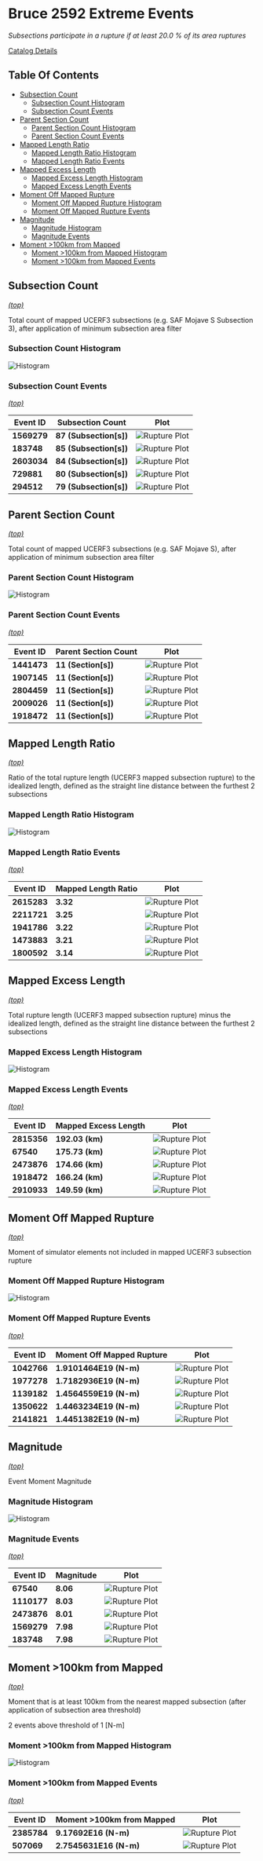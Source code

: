# Bruce 2592 Extreme Events

*Subsections participate in a rupture if at least 20.0 % of its area ruptures*

[Catalog Details](../#bruce-2592)

## Table Of Contents
* [Subsection Count](#subsection-count)
  * [Subsection Count Histogram](#subsection-count-histogram)
  * [Subsection Count Events](#subsection-count-events)
* [Parent Section Count](#parent-section-count)
  * [Parent Section Count Histogram](#parent-section-count-histogram)
  * [Parent Section Count Events](#parent-section-count-events)
* [Mapped Length Ratio](#mapped-length-ratio)
  * [Mapped Length Ratio Histogram](#mapped-length-ratio-histogram)
  * [Mapped Length Ratio Events](#mapped-length-ratio-events)
* [Mapped Excess Length](#mapped-excess-length)
  * [Mapped Excess Length Histogram](#mapped-excess-length-histogram)
  * [Mapped Excess Length Events](#mapped-excess-length-events)
* [Moment Off Mapped Rupture](#moment-off-mapped-rupture)
  * [Moment Off Mapped Rupture Histogram](#moment-off-mapped-rupture-histogram)
  * [Moment Off Mapped Rupture Events](#moment-off-mapped-rupture-events)
* [Magnitude](#magnitude)
  * [Magnitude Histogram](#magnitude-histogram)
  * [Magnitude Events](#magnitude-events)
* [Moment >100km from Mapped](#moment-100km-from-mapped)
  * [Moment >100km from Mapped Histogram](#moment-100km-from-mapped-histogram)
  * [Moment >100km from Mapped Events](#moment-100km-from-mapped-events)
## Subsection Count
*[(top)](#table-of-contents)*


Total count of mapped UCERF3 subsections (e.g. SAF Mojave S Subsection 3), after application of minimum subsection area filter

### Subsection Count Histogram
![Histogram](resources/sub_sects_hist.png)
### Subsection Count Events
*[(top)](#table-of-contents)*

| Event ID | Subsection Count | Plot |
|-----|-----|-----|
| **1569279** | **87 (Subsection[s])** | ![Rupture Plot](resources/event_1569279.png) |
| **183748** | **85 (Subsection[s])** | ![Rupture Plot](resources/event_183748.png) |
| **2603034** | **84 (Subsection[s])** | ![Rupture Plot](resources/event_2603034.png) |
| **729881** | **80 (Subsection[s])** | ![Rupture Plot](resources/event_729881.png) |
| **294512** | **79 (Subsection[s])** | ![Rupture Plot](resources/event_294512.png) |

## Parent Section Count
*[(top)](#table-of-contents)*


Total count of mapped UCERF3 subsections (e.g. SAF Mojave S), after application of minimum subsection area filter

### Parent Section Count Histogram
![Histogram](resources/parent_sects_hist.png)
### Parent Section Count Events
*[(top)](#table-of-contents)*

| Event ID | Parent Section Count | Plot |
|-----|-----|-----|
| **1441473** | **11 (Section[s])** | ![Rupture Plot](resources/event_1441473.png) |
| **1907145** | **11 (Section[s])** | ![Rupture Plot](resources/event_1907145.png) |
| **2804459** | **11 (Section[s])** | ![Rupture Plot](resources/event_2804459.png) |
| **2009026** | **11 (Section[s])** | ![Rupture Plot](resources/event_2009026.png) |
| **1918472** | **11 (Section[s])** | ![Rupture Plot](resources/event_1918472.png) |

## Mapped Length Ratio
*[(top)](#table-of-contents)*


Ratio of the total rupture length (UCERF3 mapped subsection rupture) to the idealized length, defined as the straight line distance between the furthest 2 subsections

### Mapped Length Ratio Histogram
![Histogram](resources/mapped_len_ratio_hist.png)
### Mapped Length Ratio Events
*[(top)](#table-of-contents)*

| Event ID | Mapped Length Ratio | Plot |
|-----|-----|-----|
| **2615283** | **3.32** | ![Rupture Plot](resources/event_2615283.png) |
| **2211721** | **3.25** | ![Rupture Plot](resources/event_2211721.png) |
| **1941786** | **3.22** | ![Rupture Plot](resources/event_1941786.png) |
| **1473883** | **3.21** | ![Rupture Plot](resources/event_1473883.png) |
| **1800592** | **3.14** | ![Rupture Plot](resources/event_1800592.png) |

## Mapped Excess Length
*[(top)](#table-of-contents)*


Total rupture length (UCERF3 mapped subsection rupture) minus the idealized length, defined as the straight line distance between the furthest 2 subsections

### Mapped Excess Length Histogram
![Histogram](resources/mapped_len_excess_hist.png)
### Mapped Excess Length Events
*[(top)](#table-of-contents)*

| Event ID | Mapped Excess Length | Plot |
|-----|-----|-----|
| **2815356** | **192.03 (km)** | ![Rupture Plot](resources/event_2815356.png) |
| **67540** | **175.73 (km)** | ![Rupture Plot](resources/event_67540.png) |
| **2473876** | **174.66 (km)** | ![Rupture Plot](resources/event_2473876.png) |
| **1918472** | **166.24 (km)** | ![Rupture Plot](resources/event_1918472.png) |
| **2910933** | **149.59 (km)** | ![Rupture Plot](resources/event_2910933.png) |

## Moment Off Mapped Rupture
*[(top)](#table-of-contents)*


Moment of simulator elements not included in mapped UCERF3 subsection rupture

### Moment Off Mapped Rupture Histogram
![Histogram](resources/moment_off_mapped_hist.png)
### Moment Off Mapped Rupture Events
*[(top)](#table-of-contents)*

| Event ID | Moment Off Mapped Rupture | Plot |
|-----|-----|-----|
| **1042766** | **1.9101464E19 (N-m)** | ![Rupture Plot](resources/event_1042766.png) |
| **1977278** | **1.7182936E19 (N-m)** | ![Rupture Plot](resources/event_1977278.png) |
| **1139182** | **1.4564559E19 (N-m)** | ![Rupture Plot](resources/event_1139182.png) |
| **1350622** | **1.4463234E19 (N-m)** | ![Rupture Plot](resources/event_1350622.png) |
| **2141821** | **1.4451382E19 (N-m)** | ![Rupture Plot](resources/event_2141821.png) |

## Magnitude
*[(top)](#table-of-contents)*


Event Moment Magnitude

### Magnitude Histogram
![Histogram](resources/mag_hist.png)
### Magnitude Events
*[(top)](#table-of-contents)*

| Event ID | Magnitude | Plot |
|-----|-----|-----|
| **67540** | **8.06** | ![Rupture Plot](resources/event_67540.png) |
| **1110177** | **8.03** | ![Rupture Plot](resources/event_1110177.png) |
| **2473876** | **8.01** | ![Rupture Plot](resources/event_2473876.png) |
| **1569279** | **7.98** | ![Rupture Plot](resources/event_1569279.png) |
| **183748** | **7.98** | ![Rupture Plot](resources/event_183748.png) |

## Moment >100km from Mapped
*[(top)](#table-of-contents)*


Moment that is at least 100km from the nearest mapped subsection (after application of subsection area threshold)


2 events above threshold of 1 [N-m]
### Moment >100km from Mapped Histogram
![Histogram](resources/mom_far_from_mapped_hist.png)
### Moment >100km from Mapped Events
*[(top)](#table-of-contents)*

| Event ID | Moment >100km from Mapped | Plot |
|-----|-----|-----|
| **2385784** | **9.17692E16 (N-m)** | ![Rupture Plot](resources/event_2385784.png) |
| **507069** | **2.7545631E16 (N-m)** | ![Rupture Plot](resources/event_507069.png) |

